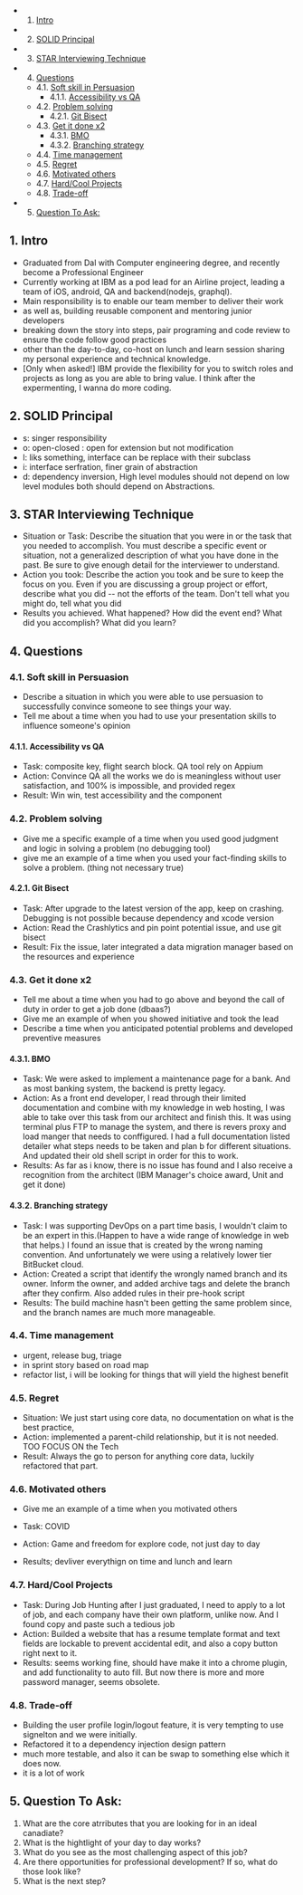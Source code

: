 <!-- vscode-markdown-toc -->
* 1. [Intro](#Intro)
* 2. [SOLID Principal](#SOLIDPrincipal)
* 3. [STAR Interviewing Technique](#STARInterviewingTechnique)
* 4. [Questions](#Questions)
	* 4.1. [Soft skill in Persuasion](#SoftskillinPersuasion)
		* 4.1.1. [Accessibility vs QA](#AccessibilityvsQA)
	* 4.2. [Problem solving](#Problemsolving)
		* 4.2.1. [Git Bisect](#GitBisect)
	* 4.3. [Get it done x2](#Getitdonex2)
		* 4.3.1. [BMO](#BMO)
		* 4.3.2. [Branching strategy](#Branchingstrategy)
	* 4.4. [Time management](#Timemanagement)
	* 4.5. [Regret](#Regret)
	* 4.6. [Motivated others](#Motivatedothers)
	* 4.7. [Hard/Cool Projects](#HardCoolProjects)
	* 4.8. [Trade-off](#Trade-off)
* 5. [Question To Ask:](#QuestionToAsk:)

<!-- vscode-markdown-toc-config
	numbering=true
	autoSave=true
	/vscode-markdown-toc-config -->
<!-- /vscode-markdown-toc -->

##  1. <a name='Intro'></a>Intro

- Graduated from Dal with Computer engineering degree, and recently become a Professional Engineer
- Currently working at IBM as a pod lead for an Airline project, leading a team of iOS, android, QA and backend(nodejs, graphql).
- Main responsibility is to enable our team member to deliver their work
- as well as, building reusable component and mentoring junior developers
- breaking down the story into steps, pair programing and code review to ensure the code follow good practices 
- other than the day-to-day, co-host on lunch and learn session sharing my personal experience and technical knowledge.
- [Only when asked!] IBM provide the flexibility for you to switch roles and projects as long as you are able to bring value. I think after the expermenting, I wanna do more coding.

##  2. <a name='SOLIDPrincipal'></a>SOLID Principal

- s: singer responsibility
- o: open-closed : open for extension but not modification
- l: liks something, interface can be replace with their subclass
- i: interface serfration,  finer grain of abstraction
- d: dependency inversion, High level modules should not depend on low level modules both should depend on Abstractions.

##  3. <a name='STARInterviewingTechnique'></a>STAR Interviewing Technique

- Situation or Task: Describe the situation that you were in or the task that you needed to accomplish. You must describe a specific event or situation, not a generalized description of what you have done in the past. Be sure to give enough detail for the interviewer to understand.
- Action you took: Describe the action you took and be sure to keep the focus on you. Even if you are discussing a group project or effort, describe what you did -- not the efforts of the team. Don't tell what you might do, tell what you did
- Results you achieved. What happened? How did the event end? What did you accomplish? What did you learn? 

##  4. <a name='Questions'></a>Questions

###  4.1. <a name='SoftskillinPersuasion'></a>Soft skill in Persuasion

- Describe a situation in which you were able to use persuasion to successfully convince someone to see things your way.
- Tell me about a time when you had to use your presentation skills to influence someone's opinion

####  4.1.1. <a name='AccessibilityvsQA'></a>Accessibility vs QA

- Task: composite key, flight search block. QA tool rely on Appium
- Action: Convince QA all the works we do is meaningless without user satisfaction, and 100% is impossible, and provided regex
- Result: Win win, test accessibility and the component

###  4.2. <a name='Problemsolving'></a>Problem solving

- Give me a specific example of a time when you used good judgment and logic in solving a problem (no debugging tool)
- give me an example of a time when you used your fact-finding skills to solve a problem. (thing not necessary true)

####  4.2.1. <a name='GitBisect'></a>Git Bisect

- Task: After upgrade to the latest version of the app, keep on crashing. Debugging is not possible because dependency and xcode version
- Action: Read the Crashlytics and pin point potential issue, and use git bisect
- Result: Fix the issue, later integrated a data migration manager based on the resources and experience

###  4.3. <a name='Getitdonex2'></a>Get it done x2

- Tell me about a time when you had to go above and beyond the call of duty in order to get a job done (dbaas?)
- Give me an example of when you showed initiative and took the lead
- Describe a time when you anticipated potential problems and developed preventive measures

####  4.3.1. <a name='BMO'></a>BMO

- Task: We were asked to implement a maintenance page for a bank. And as most banking system, the backend is pretty legacy. 
- Action: As a front end developer, I read through their limited documentation and combine with my knowledge in web hosting, I was able to take over this task from our architect and finish this. It was using terminal plus FTP to manage the system, and there is revers proxy and load manger that needs to conffigured. I had a full documentation listed detailer what steps needs to be taken and plan b for different situations. And updated their old shell script in order for this to work. 
- Results: As far as i know, there is no issue has found and I also receive a recognition from the architect (IBM Manager's choice award, Unit and get it done)

####  4.3.2. <a name='Branchingstrategy'></a>Branching strategy

- Task: I was supporting DevOps on a part time basis, I wouldn't claim to be an expert in this.(Happen to have a wide range of knowledge in web that helps.) I found an issue that is created by the wrong naming convention. And unfortunately we were using a relatively lower tier BitBucket cloud.
- Action: Created a script that identify the wrongly named branch and its owner. Inform the owner, and added archive tags and delete the branch after they confirm. Also added rules in their pre-hook script
- Results: The build machine hasn't been getting the same problem since, and the branch names are much more manageable.

###  4.4. <a name='Timemanagement'></a>Time management

- urgent, release bug, triage
- in sprint story based on road map
- refactor list, i will be looking for things that will yield the highest benefit

###  4.5. <a name='Regret'></a>Regret

- Situation: We just start using core data, no documentation on what is the best practice,
- Action: implemented a parent-child relationship, but it is not needed. TOO FOCUS ON the Tech
- Result: Always the go to person for anything core data, luckily refactored that part.

###  4.6. <a name='Motivatedothers'></a>Motivated others

- Give me an example of a time when you motivated others

- Task: COVID
- Action: Game and freedom for explore code, not just day to day
- Results; devliver everythign on time and lunch and learn

###  4.7. <a name='HardCoolProjects'></a>Hard/Cool Projects

- Task: During Job Hunting after I just graduated, I need to apply to a lot of job, and each company have their own platform, unlike now. And I found copy and paste such a tedious job
- Action: Builded a website that has a resume template format and text fields are lockable to prevent accidental edit, and also a copy button right next to it.
- Results: seems working fine, should have make it into a chrome plugin, and add functionality to auto fill. But now there is more and more password manager, seems obsolete.

###  4.8. <a name='Trade-off'></a>Trade-off

- Building the user profile login/logout feature, it is very tempting to use signelton and we were initially.
- Refactored it to a dependency injection design pattern
- much more testable, and also it can be swap to something else which it does now.
- it is a lot of work 

##  5. <a name='QuestionToAsk:'></a>Question To Ask:

1. What are the core atrributes that you are looking for in an ideal canadiate?
2. What is the hightlight of your day to day works?
3. What do you see as the most challenging aspect of this job?
4. Are there opportunities for professional development?  If so, what do those look like?
5. What is the next step?
